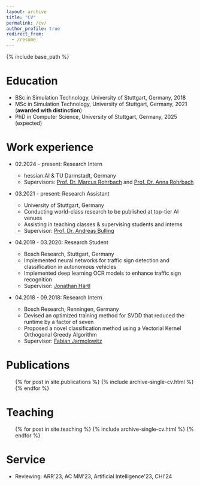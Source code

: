 ```yaml
---
layout: archive
title: "CV"
permalink: /cv/
author_profile: true
redirect_from:
  - /resume
---
```


{% include base_path %}

Education
======
* BSc in Simulation Technology, University of Stuttgart, Germany, 2018
* MSc in Simulation Technology, University of Stuttgart, Germany, 2021 (**awarded with distinction**)
* PhD in Computer Science, University of Stuttgart, Germany, 2025 (expected)

Work experience
======
* 02.2024 - present: Research Intern
  * hessian.AI & TU Darmstadt, Germany
  * Supervisors: [Prof. Dr. Marcus Rohrbach](https://scholar.google.ca/citations?user=3kDtybgAAAAJ&hl=en) and [Prof. Dr. Anna Rohrbach](https://scholar.google.ca/citations?hl=en&user=GHpxNQIAAAAJ)

* 03.2021 - present: Research Assistant
  * University of Stuttgart, Germany
  * Conducting world-class research to be published at top-tier AI venues
  * Assisting in teaching classes & supervising students and interns
  * Supervisor: [Prof. Dr. Andreas Bulling](https://www.perceptualui.org/people/bulling/)

* 04.2019 - 03.2020: Research Student
  * Bosch Research, Stuttgart, Germany
  * Implemented neural networks for traffic sign detection and classification in autonomous vehicles
  * Implemented deep learning OCR models to enhance traffic sign recognition
  * Supervisor: [Jonathan Härtl](https://www.linkedin.com/in/jonathan-h%C3%A4rtl-37bba2150/?originalSubdomain=de)
 
* 04.2018 - 09.2018: Research Intern
  * Bosch Research, Renningen, Germany
  * Devised an optimized training method for SVDD that reduced the runtime by a factor of seven
  * Proposed a novel classification method using a Vectorial Kernel Orthogonal Greedy Algorithm
  * Supervisor: [Fabian Jarmolowitz](https://www.linkedin.com/in/fabian-jarmolowitz-150907202/)


Publications
======
  <ul>{% for post in site.publications %}
    {% include archive-single-cv.html %}
  {% endfor %}</ul>
  
  
Teaching
======
  <ul>{% for post in site.teaching %}
    {% include archive-single-cv.html %}
  {% endfor %}</ul>
  
Service
======
* Reviewing: ARR'23, AC MM'23, Artificial Intelligence'23, CHI'24
